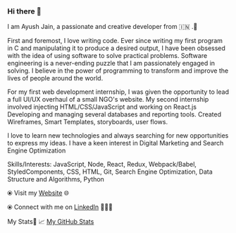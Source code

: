 ### Hi there 👋

<!--
**hackerking007/hackerking007** is a ✨ _special_ ✨ repository because its `README.md` (this file) appears on your GitHub profile.-->

I am Ayush Jain, a passionate and creative developer from 🇮🇳  .🎯

First and foremost, I love writing code. Ever since writing my first program in C and manipulating it to produce a desired output, I have been obsessed with the idea of using software to solve practical problems. Software engineering is a never-ending puzzle that I am passionately engaged in solving. I believe in the power of programming to transform and improve the lives of people around the world.

For my first web development internship, I was given the opportunity to lead a full UI/UX overhaul of a small NGO's website. My second internship involved injecting HTML/CSS/JavaScript and working on React.js Developing and managing several databases and reporting tools. Created Wireframes, Smart Templates, storyboards, user flows.

I love to learn new technologies and always searching for new opportunities to express my ideas.
I have a keen interest in Digital Marketing and Search Engine Optimization

Skills/Interests: JavaScript, Node, React, Redux, Webpack/Babel, StyledComponents, CSS, HTML, Git, Search Engine Optimization, Data Structure and Algorithms, Python 


⦿ Visit my <a href="https://hackerking007.github.io/hackerking007-portfolio/">Website</a> 🌐

⦿ Connect with me on <a href="https://www.linkedin.com/in/ayush-jain-3910931a8/">LinkedIn</a> 👨🏻‍💻

My Stats🚩
📈 <a href="[![Ayush's GitHub stats](https://github-readme-stats.vercel.app/api?username=hackerking007)](https://github.com/hackerking007/github-readme-stats)">My GitHub Stats</a>
